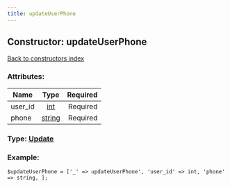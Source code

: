 ```yaml
---
title: updateUserPhone
---
```

## Constructor: updateUserPhone  
[Back to constructors index](index.md)



### Attributes:

| Name     |    Type       | Required |
|----------|:-------------:|---------:|
|user\_id|[int](../types/int.md) | Required|
|phone|[string](../types/string.md) | Required|



### Type: [Update](../types/Update.md)


### Example:

```
$updateUserPhone = ['_' => updateUserPhone', 'user_id' => int, 'phone' => string, ];
```